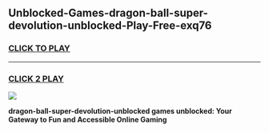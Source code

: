 
## Unblocked-Games-dragon-ball-super-devolution-unblocked-Play-Free-exq76
<h3>
<a href="https://premium76.site?title=dragon-ball-super-devolution-unblocked&ref=12A">CLICK TO PLAY</a></h3>
<hr>

<h3>
<a href="https://premium76.site?title=dragon-ball-super-devolution-unblocked&ref=12A">CLICK 2 PLAY</a>
  
</h3>

<a href="https://premium76.site?title=dragon-ball-super-devolution-unblocked&ref=12A"><img src="https://clearcache.store/games.png"></a>


**dragon-ball-super-devolution-unblocked games unblocked: Your Gateway to Fun and Accessible Online Gaming**
